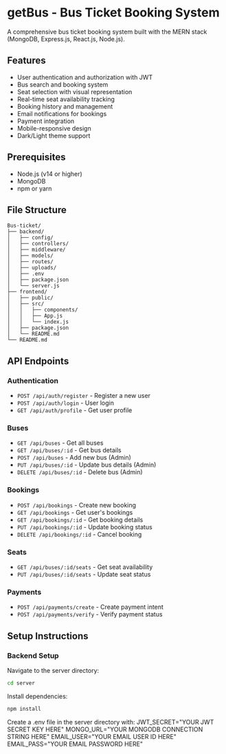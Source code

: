# getBus - Bus Ticket Booking System

A comprehensive bus ticket booking system built with the MERN stack (MongoDB, Express.js, React.js, Node.js).

## Features

- User authentication and authorization with JWT
- Bus search and booking system
- Seat selection with visual representation
- Real-time seat availability tracking
- Booking history and management
- Email notifications for bookings
- Payment integration
- Mobile-responsive design
- Dark/Light theme support

## Prerequisites

- Node.js (v14 or higher)
- MongoDB
- npm or yarn

## File Structure

```
Bus-ticket/
├── backend/
│   ├── config/
│   ├── controllers/
│   ├── middleware/
│   ├── models/
│   ├── routes/
│   ├── uploads/
│   ├── .env
│   ├── package.json
│   └── server.js
├── frontend/
│   ├── public/
│   ├── src/
│   │   ├── components/
│   │   ├── App.js
│   │   └── index.js
│   ├── package.json
│   └── README.md
└── README.md
```

## API Endpoints

### Authentication
- `POST /api/auth/register` - Register a new user
- `POST /api/auth/login` - User login
- `GET /api/auth/profile` - Get user profile

### Buses
- `GET /api/buses` - Get all buses
- `GET /api/buses/:id` - Get bus details
- `POST /api/buses` - Add new bus (Admin)
- `PUT /api/buses/:id` - Update bus details (Admin)
- `DELETE /api/buses/:id` - Delete bus (Admin)

### Bookings
- `POST /api/bookings` - Create new booking
- `GET /api/bookings` - Get user's bookings
- `GET /api/bookings/:id` - Get booking details
- `PUT /api/bookings/:id` - Update booking status
- `DELETE /api/bookings/:id` - Cancel booking

### Seats
- `GET /api/buses/:id/seats` - Get seat availability
- `PUT /api/buses/:id/seats` - Update seat status

### Payments
- `POST /api/payments/create` - Create payment intent
- `POST /api/payments/verify` - Verify payment status

## Setup Instructions

### Backend Setup

Navigate to the server directory:
```bash
cd server
```

Install dependencies:
```bash
npm install
```

Create a .env file in the server directory with:
JWT_SECRET="YOUR JWT SECRET KEY HERE"
MONGO_URL="YOUR MONGODB CONNECTION STRING HERE"
EMAIL_USER="YOUR EMAIL USER ID HERE"
EMAIL_PASS="YOUR EMAIL PASSWORD HERE"

